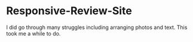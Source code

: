 # Responsive-Review-Site
I did go through many struggles including arranging photos and text. This took me a while to do.
